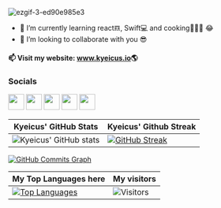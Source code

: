 
![ezgif-3-ed90e985e3](https://user-images.githubusercontent.com/53126629/152369560-4bd0ee56-9534-47a0-9885-2c44c002a563.gif)


- 🌱 I’m currently learning react𝌔, Swift💻 and cooking🧑🏼‍🍳 😂
- 👯 I’m looking to collaborate with you 😎
#### 📫 Visit my website: <a href="https://kyeicus.github.io" target="_blank">www.kyeicus.io</a>🌎



### Socials
                  
<p align="left">
<a href="https://www.github.com/kyeicus" target="_blank" rel="noreferrer"><img src="https://icons8.com/icon/12598/github" width="32" height="32" /></a>
  <a href="https://www.linkedin.com/in/kyeicus" target="_blank" rel="noreferrer"><img src="https://icons8.com/icon/98960/linkedin" width="32" height="32" /></a>
  <a href="https://www.twitter.com/kyeicus" target="_blank" rel="noreferrer"><img src="https://icons8.com/icon/437/twitter" width="32" height="32" /></a>
  <a href="https://www.instagram.com/kyeicus" target="_blank" rel="noreferrer"><img src="https://img.icons8.com/?size=100&id=32323&format=png&color=000000" width="32" height="32" /></a>
  <a href="https://www.facebook.com/kyeicus" target="blank" rel="nonreferrer"><img src="https://icons8.com/icon/118466/facebookhttps://icons8.com/icon/118466/facebook" width="32" height="32" /></a></p>
  
  
<b>Kyeicus' GitHub Stats</b> |Kyeicus' Github Streak|
|-|-|
|![Kyeicus' GitHub stats](https://github-readme-stats.vercel.app/api?username=kyeicus&theme=radical&show_icons=true)|[![GitHub Streak](http://github-readme-streak-stats.herokuapp.com?user=kyeicus&theme=radical)](https://www.kyeicus.github.io)|


<a href="http://www.github.com/kyeicus"><img src="https://activity-graph.herokuapp.com/graph?username=kyeicus&count_private=true&bg_color=1c1917&color=ffffff&line=0891b2&point=ffffff&area_color=1c1917&area=true&hide_border=true&custom_title=GitHub%20Commits%20Graph" alt="GitHub Commits Graph" /></a>

|My Top Languages here|My visitors|
|-|-|
 |<a href="https://github.com/kyeicus" align="left"><img src="https://github-readme-stats.vercel.app/api/top-langs/?username=kyeicus&langs_count=10&count_private=true&title_color=0891b2&text_color=ffffff&icon_color=0891b2&bg_color=1c1917&hide_border=true&locale=en&custom_title=Top%20%Languages" alt="Top Languages" /></a>|![Visitors](https://profile-counter.glitch.me/kyeicus/count.svg)|
 


<!-- | |

[![Kyeicus' wakatime stats](https://github-readme-stats.vercel.app/api/wakatime?username=kyeicus)](https://github.com/kyeicus/github-readme-stats) -->


